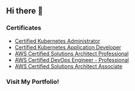 ## Hi there 👋

### Certificates
- [Certified Kubernetes Administrator](https://ti-user-certificates.s3.amazonaws.com/e0df7fbf-a057-42af-8a1f-590912be5460/e79bfea4-49df-4ea8-be12-a3085a30348d-daisuke-kikuchi-993de703-e98a-4360-86b8-d0c6c1f24dbb-certificate.pdf)
- [Certified Kubernetes Application Developer](https://ti-user-certificates.s3.amazonaws.com/e0df7fbf-a057-42af-8a1f-590912be5460/e79bfea4-49df-4ea8-be12-a3085a30348d-daisuke-kikuchi-85e3c344-ce03-4675-b4d2-4e072f53857d-certificate.pdf)
- [AWS Certified Solutions Architect Professional](https://cp.certmetrics.com/amazon/en/public/verify/credential/ebbd4e2968cd44699184e79f8e908555)
- [AWS Certified DevOps Engineer - Professional](https://cp.certmetrics.com/amazon/en/public/verify/credential/ab4bb2b81dac4aebaec74e41088e1914)
- [AWS Certified Solutions Architect Associate](https://cp.certmetrics.com/amazon/en/public/verify/credential/74613d43fcc547cca784ceb9fa206c6b)

### Visit My Portfolio!
<!--
**Daisuke-lab/Daisuke-lab** is a ✨ _special_ ✨ repository because its `README.md` (this file) appears on your GitHub profile.

Here are some ideas to get you started:

- 🔭 I’m currently working on ...
- 🌱 I’m currently learning ...
- 👯 I’m looking to collaborate on ...
- 🤔 I’m looking for help with ...
- 💬 Ask me about ...
- 📫 How to reach me: ...
- 😄 Pronouns: ...
- ⚡ Fun fact: ...
-->
